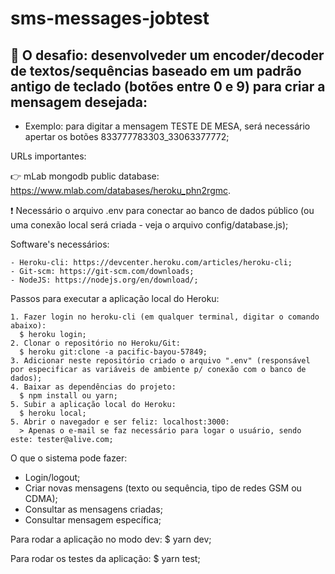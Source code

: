 # sms-messages-jobtest
## :anger: O desafio: desenvolveder um encoder/decoder de textos/sequências baseado em um padrão antigo de teclado (botões entre 0 e 9) para criar a mensagem desejada:    
  - Exemplo: para digitar a mensagem TESTE DE MESA, será necessário apertar os botões 833777783303_33063377772;
  
URLs importantes:

:point_right: mLab mongodb public database: https://www.mlab.com/databases/heroku_phn2rgmc.
    
:exclamation: Necessário o arquivo .env para conectar ao banco de dados público (ou uma conexão local será criada  - veja o arquivo config/database.js);
  
Software's necessários:

    - Heroku-cli: https://devcenter.heroku.com/articles/heroku-cli;
    - Git-scm: https://git-scm.com/downloads;
    - NodeJS: https://nodejs.org/en/download/;
  
Passos para executar a aplicação local do Heroku:
  
    1. Fazer login no heroku-cli (em qualquer terminal, digitar o comando abaixo):
      $ heroku login;
    2. Clonar o repositório no Heroku/Git:
      $ heroku git:clone -a pacific-bayou-57849;
    3. Adicionar neste repositório criado o arquivo ".env" (responsável por especificar as variáveis de ambiente p/ conexão com o banco de dados);
    4. Baixar as dependências do projeto:
      $ npm install ou yarn;
    5. Subir a aplicação local do Heroku: 
      $ heroku local;
    5. Abrir o navegador e ser feliz: localhost:3000:
      > Apenas o e-mail se faz necessário para logar o usuário, sendo este: tester@alive.com;

O que o sistema pode fazer:
  - Login/logout;
  - Criar novas mensagens (texto ou sequência, tipo de redes GSM ou CDMA);
  - Consultar as mensagens criadas;
  - Consultar mensagem específica;

Para rodar a aplicação no modo dev:
  $ yarn dev;
  
Para rodar os testes da aplicação:
  $ yarn test;
